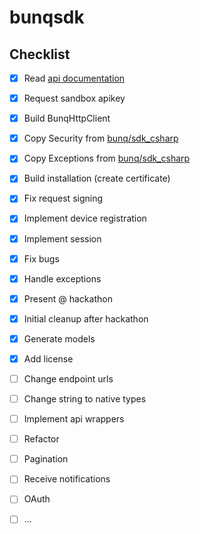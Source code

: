 # bunqsdk




## Checklist

- [x] Read [api documentation](https://doc.bunq.com/)
- [x] Request sandbox apikey
- [x] Build BunqHttpClient
- [x] Copy Security from [bunq/sdk_csharp](https://github.com/bunq/sdk_csharp/tree/develop/BunqSdk/Security)
- [x] Copy Exceptions from [bunq/sdk_csharp](https://github.com/bunq/sdk_csharp/tree/develop/BunqSdk/Exception)
- [x] Build installation (create certificate)
- [x] Fix request signing
- [x] Implement device registration
- [x] Implement session
- [x] Fix bugs
- [x] Handle exceptions
- [x] Present @ hackathon
- [x] Initial cleanup after hackathon
- [x] Generate models
- [x] Add license
- [ ] Change endpoint urls
- [ ] Change string to native types
- [ ] Implement api wrappers
- [ ] Refactor
- [ ] Pagination
- [ ] Receive notifications
- [ ] OAuth
- [ ] ...



